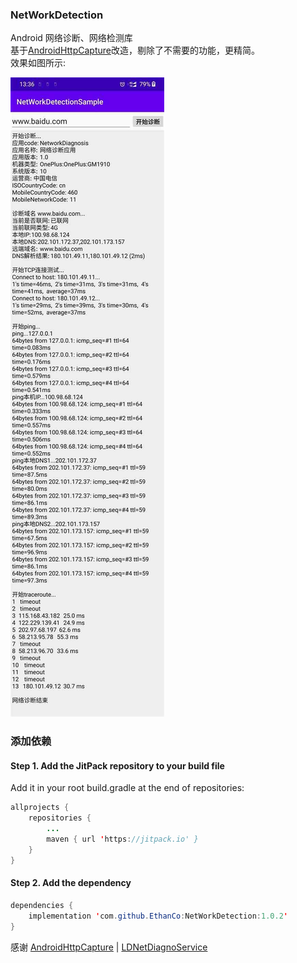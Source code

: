 ### NetWorkDetection

Android 网络诊断、网络检测库  
基于[AndroidHttpCapture](https://github.com/JZ-Darkal/AndroidHttpCapture)改造，剔除了不需要的功能，更精简。  
效果如图所示:  

![](./network_detaction.jpg)

### 添加依赖
#### Step 1. Add the JitPack repository to your build file
Add it in your root build.gradle at the end of repositories:

```java
allprojects {
	repositories {
		...
		maven { url 'https://jitpack.io' }
	}
}
```

#### Step 2. Add the dependency

```java
dependencies {
    implementation 'com.github.EthanCo:NetWorkDetection:1.0.2'
}
```

感谢 [AndroidHttpCapture](https://github.com/JZ-Darkal/AndroidHttpCapture) | [LDNetDiagnoService](https://github.com/Lede-Inc/LDNetDiagnoService_Android)